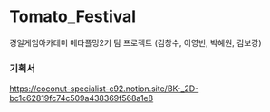 # Tomato_Festival
경일게임아카데미 메타플밍2기 팀 프로젝트 (김창수, 이영빈, 박혜원, 김보강)

### 기획서
https://coconut-specialist-c92.notion.site/BK-_2D-bc1c62819fc74c509a438369f568a1e8
